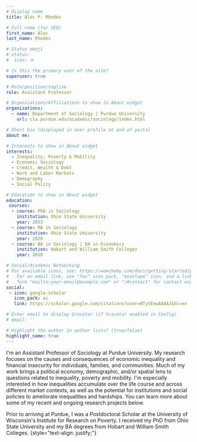 ```yaml
---
# Display name
title: Alec P. Rhodes

# Full name (for SEO)
first_name: Alec
last_name: Rhodes

# Status emoji
# status:
#  icon: ☕️

# Is this the primary user of the site?
superuser: true

# Role/position/tagline
role: Assistant Professor

# Organizations/Affiliations to show in About widget
organizations:
  - name: Department of Sociology | Purdue University
    url: cla.purdue.edu/academic/sociology/index.html

# Short bio (displayed in user profile at end of posts)
about me: 

# Interests to show in About widget
interests:
  - Inequality, Poverty & Mobility
  - Economic Sociology
  - Credit, Wealth & Debt
  - Work and Labor Markets
  - Demography
  - Social Policy

# Education to show in About widget
education:
 courses: 
  - course: PhD in Sociology
    institution: Ohio State University
    year: 2023
  - course: MA in Sociology
    institution: Ohio State University
    year: 2020
  - course: BA in Sociology | BA in Economics 
    institution: Hobart and William Smith Colleges
    year: 2018

# Social/Academic Networking
# For available icons, see: https://wowchemy.com/docs/getting-started/page-builder/#icons
#   For an email link, use "fas" icon pack, "envelope" icon, and a link in the
#   form "mailto:your-email@example.com" or "/#contact" for contact widget.
social:
 - icon: google-scholar
   icon_pack: ai
   link: https://scholar.google.com/citations?user=0TytEewAAAAJ&hl=en

# Enter email to display Gravatar (if Gravatar enabled in Config)
# email: ''

# Highlight the author in author lists? (true/false)
highlight_name: true
---
```


I'm an Assistant Professor of Sociology at Purdue University. My research focuses on the causes and consequences of economic inequality and financial insecurity for individuals, families, and communities. Much of my work brings a political economy, demographic, and/or spatial lens to questions related to inequality, poverty and mobility. I'm especially interested in how inequalities accumulate over the life course and across different market contexts, as well as the potential for institutions and social policies to ameliorate inequalities and hardships. You can learn more about some of my recent and ongoing research projects below.

Prior to arriving at Purdue, I was a Postdoctoral Scholar at the University of Wisconsin's Institute for Research on Poverty. I received my PhD from Ohio State University and my BA degrees from Hobart and William Smith Colleges.
{style="text-align: justify;"}
